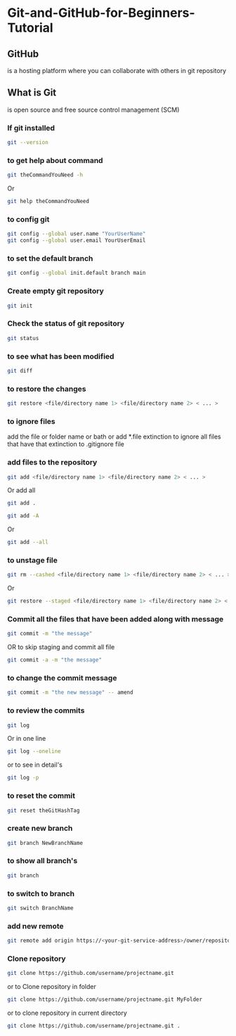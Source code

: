 # Git-and-GitHub-for-Beginners-Tutorial

## GitHub

is a hosting platform where you can collaborate with others in git repository

## What is Git

is open source and free source control management (SCM)

### If git installed

```bash
git --version
```

### to get help about command

```bash
git theCommandYouNeed -h
```

Or

```bash
git help theCommandYouNeed
```

### to config git

```bash
git config --global user.name "YourUserName"
git config --global user.email YourUserEmail
```

### to set the default branch

```bash
git config --global init.default branch main
```

### Create empty git repository

```bash
git init
```

### Check the status of git repository

```bash
git status
```

### to see what has been modified

```bash
git diff
```

### to restore the changes

```bash
git restore <file/directory name 1> <file/directory name 2> < ... >
```

### to ignore files

add the file or folder name or bath or add \*.file extinction to ignore all files that have that extinction
to .gitignore file

### add files to the repository

```bash
git add <file/directory name 1> <file/directory name 2> < ... >
```

Or add all

```bash
git add .
```

```bash
git add -A
```

Or

```bash
git add --all
```

### to unstage file

```bash
git rm --cashed <file/directory name 1> <file/directory name 2> < ... >
```

Or

```bash
git restore --staged <file/directory name 1> <file/directory name 2> < ... >
```

### Commit all the files that have been added along with message

```bash
git commit -m "the message"
```

OR to skip staging and commit all file

```bash
git commit -a -m "the message"
```

### to change the commit message

```bash
git commit -m "the new message" -- amend
```

### to review the commits

```bash
git log
```

Or in one line

```bash
git log --oneline
```

or to see in detail's

```bash
git log -p
```

### to reset the commit

```bash
git reset theGitHashTag
```

### create new branch

```bash
git branch NewBranchName
```

### to show all branch's

```bash
git branch
```

### to switch to branch

```bash
git switch BranchName
```

### add new remote

```bash
git remote add origin https://<your-git-service-address>/owner/repository.git
```

### Clone repository

```bash
git clone https://github.com/username/projectname.git
```

or to Clone repository in folder

```bash
git clone https://github.com/username/projectname.git MyFolder
```

or to clone repository in current directory

```bash
git clone https://github.com/username/projectname.git .
```
